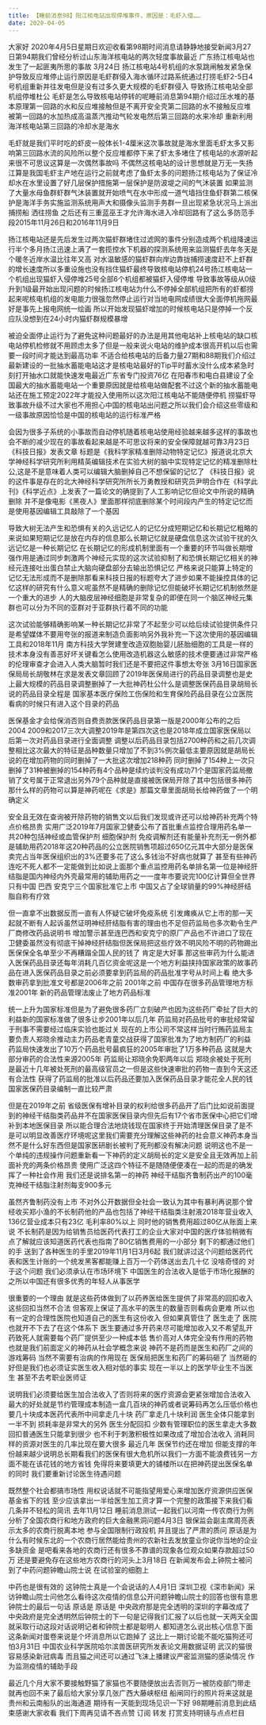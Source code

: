 ```yaml
---
title: 【睡前消息98】阳江核电站出现停堆事件，原因是：毛虾入侵……
date: 2020-04-05
---
```


大家好 2020年4月5日星期日欢迎收看第98期时间消息请静静地接受新闻3月27日第94期我们曾经分析过山东海洋核电站的两次轻度事故最近 广东扬江核电站也发生了一起匪夷所思的事故
3月24日 扬江核电站4号机组的水泵跳闸触发紧急保护导致反应堆停止运行原因是毛虾群侵入海水循环过路系统通过打捞毛虾2-5日4号机组重新并往发电但是没有过多久更大规模的毛虾群侵入
导致扬江核电站全部机组停堆杜公 毛虾是怎么导致核电站停转的呢睡前消息第94期介绍过压水堆的基本原理第一回路的水和反应堆接触但是不离开安全壳第二回路的水不接触反应堆
被第一回路的水加热成高温蒸汽推动气轮发电然后第三回路的水来冷却 重新利用海洋核电站第三回路的冷却水是海水

毛虾就是我们平时吃的虾皮一般体长1-4厘米这次事故就是海水里面毛虾太多又影响第三回路水流的风险所以整个反应堆都停下来了虾太多堵住了核电站的水源听起来很不可思议这算是一次偶然事故吗
不偶然这核电站的设计思想就是万无一失扬江算是我国毛虾主产地在运行之前就考虑了鱼虾太多的问题扬江核电站为了保证冷却水在水里设置了好几层保护措施第一层保护是防波堤之间的气沐装置
如果监测了大量水母鱼群虾群气沐装置就开始喷气在水中形成一道气墙挡住鱼虾群第二核保护是海洋手务实施监测系统用声大和摄像头监测手务群一旦出现紧急状况马上派出捕捞船 洒往捞鱼
之后还有三重蓝巫王才允许海水进入冷却回路有了这么多防范手段2015年11月26日和2016年11月9日

扬江核电站还是先后发生过两次猫虾群堵住过滤网的事件分别造成两个机组降速运行半个多月扬江迅速上满了一套揽控水下机器的探测系统用来监测猫虾去年冬天是个暖冬近岸水温比往年又高
对水温敏感的猫虾群向岸边靠拢捕捞速度赶不上虾群的增长速度所以多重设施也没有挡住猫虾最终导致核电站停机24号扬江核电站一个机组出现猫虾入侵停堆25号全部6个机组都被猫虾入侵停堆
导致事故等级从0级升到1级最开始出现问题的时候扬江核电站为什么不停掉全部机组把所有的虾都捞起来呢核电机组的发电能力很强忽然停止运行对当地电网成绩很大全面停机拖网最好是事先上报电网统一绘画
所以开始发现猫虾增加的时候核电站只是停掉一个反应队没想到在24小时内猫虾群规模暴增

被迫全面停止运行为了避免这种问题最好的办法是用其他电站补上核电站的缺口核电站停机检修就不用顾虑太多了但是一般来说火电站的维护成本很高开机以后也需要一段时间才能达到最高功率
不适合给核电站的后备力量27期和88期我们介绍过最新建设的一批抽水蓄能电站这才是核电站最好的Tip平时蓄水没什么成本紧急时刻打开抽水口就能快速发电最近广东省专门投资76亿
在阳春市和电白县建设了全国最大的抽水蓄能电站一个重要原因就是给核电站做配套不过这个新的抽水蓄能电站还在施工预定2022年才能投入使用所以这次阳江核电站不能随便停机
捞猫虾导致事故升级不过大家也不用担心中国的核电站出问题之所以我们会介绍这些零级和一级事故原因恰恰是中国的核电站的运行标准严格

会因为很多子系统的小事故而自动停机随着核电站使用经验越来越多这样的事故也会不断的减少现在的事故看起来越是不可思议将来的安全保障就越可靠3月23日《科技日报》发表文章
标题是《我科学家精准删除动物特定记忆》报道说北京大学神经科学研究所利用精英编辑技术在实验大树的脑中实现特定记忆的精准删除杜公,这是不是意味着人类可以编辑大脑删掉自己不想保留的记忆了
《科技日报》说的这件事是存在的北大神经科学研究所所长万勇教授和研究员尹明合作在《科学此刊》《科学近点》上发表了一篇论文的确提到了人工影响记忆但论文中所说的精确删除
并不是像电影《黑夜人》里面那样彻底删除某个时间段内产生的特定记忆而是使用基因编辑工具敲除了一个基因

导致大树无法产生和恐惧有关的久远记忆人的记忆分成短期记忆和长期记忆粗略的来说如果短期记忆是放在内存的信息那么长期记忆就是硬盘信息这次试验干扰的久远记忆是一种长期记忆
在长期记忆的形成机制里面有一个重要的环节叫做长期增强作用是通过同步刺激两个神经元实现的这次试验抑制了和恐惧长期记忆相关的神经元连接吐出蛋白禁止大脑向硬盘部分去输出恐惧记忆
严格来说只能算上特定的记忆无法形成而不是删除那看来科技日报的标题夸大了进步如果不能操控具体的记忆这样的研究有什么意义呢虽然不是精确的删除记忆但能破坏长期记忆机制依然是一个重大的进步
人的大脑皮层神经细胞是非常复杂的即便在同一个脑区神经元集群也可以分为不同的亚群对于亚群执行着不同的功能

这次试验能够精确影响某一种长期记忆非常了不起至少可以给后续试验提供条件只是希望媒体不要用夸张的报道来制造负面影响另外我补充一下这次使用的基因编辑工具和2018年11月
南方科技大学贺建奎改造双胞胎婴儿胚胎细胞的工具是一样的技术本身没有善恶好坏关键看怎么使用改造机器这么敏感的技术便要通过非常严格的伦理审查才会进入人类大脑暂时我们还是不要把这件事想太夸张
3月16日国家医保局局长胡敬林在求是发表文章回顾了2019年医保局进行的药品目录调整也是史上最大规模的药品目录调整删掉了一大批神药杜公什么是调整医保药品目录胡局长说的药品目录全程是
国家基本医疗保险工伤保险和生育保险药品目录在公立医院看病的时候只有进入这个目录的药品

医保基金才会给保消否则自费贡款医保药品目录第一版是2000年公布的之后2004 2009和2017三次大调整2019年是第四次这也是2018年成立国家医保局以后第一次对药品目录进行全面调整
调整以后药品目录包括2700种药和之前几次调整相比这次最大的特征是品种数量只增加了不到3%例次最低主要原因就是胡局长说的在增加药物的同时删掉了一大批这次增加218种药
同时删掉了154种上一次只删掉了31种被删掉的154种药有4个品种是续约谈判没有成功71个是国家药监局撤销了文号属于正常退出另外79个品种就是直接被医保局开除了其中包括很多神药
那什么样的药物可以算是神药呢在《求是》那篇文章里面胡局长给神药做了一个明确定义

安全且无效在查询被开除药物的销售文以后我们发现或许还可以给神药补充两个特点价格昂贵 实用广泛2019年7月国家卫健委公布了首批重点监控合理用药名单一共20种包括神经或血管保护剂
细胞保护剂 免疫调解剂还有能量补充剂无一例外都是辅助用药2018年这20种药品的公立医院销售项超过650亿元其中大部分是医保卖完占当年医保组织出的3%还要多花了这么多钱治不好病也就算了
甚至有些神药连吃不死人都不一定能做到比如说上面那个重点监控用药名单排名第一位是神经肝结脂是国内神经内外壳最常用的辅助用药之一一度年市要说完100亿计算但全世界只有中国 巴西 安克宁三个国家批准它上市
中国又占了全球销量的99%神经肝结脂自称有疗效

但一直拿不出数据反而一直有人怀疑它破坏免疫系统 引发瘫痪从它上市的那一天起就不断有人起诉虽然证明神经肝结脂有害的理由也不足但药监局也多次勒令生产厂商修改药品说明书
增加警示甚至连巴西和安克宁的原厂产品也不许进口了现在卫健委虽然没有彻底干掉神经肝结脂但医保局把这些疗效不明风险不明的药物踢出医保保全名单至少不再糟蹋全国人民的钱了 肯定是大好事
那这些审药为什么能进入医保药品目录还每年消耗几百亿资金呢这是一个地方利益挟持国家政策的故事药品在进入医保药品目录之前必须要拿到药监局的药品批准字号从时间上看 绝大多数审药拿到批准文号都是2006年之前
2001年之前 中国存在很多药品管理地方标准2001年 新的药品管理法废止了地方药品标准

统一上升为国家标准但是为了避免很多药厂立刻破产也因为这些药厂牵扯了巨大的利益新的国家标准做了很多让步2001年以后几年 药监局对药品批号的审批经常留于刑事不需要经过临床实验也能过关
现在的上市公司不常这样当时行贿药监局主要负责人郑晓余推动主力药品老青童交战获得了国家批准为了地方制药厂的利益 药监局快速发出了10万个药品批号最疯狂的2005年审批了1万多种药品
这就是大部分审药的合法性来源2005年 药监局让郑晓余免职两年以后 郑晓余被处于死刑是最近十几年被处死刑的最高级官员之一但是这些快速审批的药物一直到今天这还有合法性
获得了药监局的批准以后药品还要加入医保药品目录才能花全人民的钱国家医保药目录编制一直比较严肃

但是在2019年之前 省级医保有增补目录的权利给很多药品开了后门比如说前面提到的神经干结脂类药品并不在国家医保目录内但先后有17个省市医保中心把它们增补到本地医保目录
所以能合理合法地烧钱现在国家终于开始清理医保目录了是不是可以明显改善医疗环境呢这里我们需要充分理解这些神药的社会意义神药本身当然不是什么好东西但是国家医研剧长被判了死刑都没有解决问题
说明这也不是一个单纯的违规操作问题重新看一下神药的定义胡局长的定义是安全且无效再加上前面补充的两条价格昂贵 使用广泛这四个特征不是随随便便凑在一起的而是的确发挥了一种社会作用
我们还是说排名第一的神药 神经干结脂齐鲁制药出产的100毫克神经干结脂注射剂每支900多元

虽然齐鲁制药没有上市 不对外公开数据但全社会一致认为其中有暴利再说那个曾经收买郑小渔的不长制药他的产品也包括了神经干结脂类注射液2018年营业收入136亿营业成本只有23亿 毛利率80%以上
同时他的销售费用超过80亿从账面上来说 不长制药是因为给销售员给医药代表打工的企业大家对中国的医疗体验稍微有点了解就应该知道医药代表也指南了80亿销售费用的一小部分
剩下的都通过他们的手 送到了各种医生的手里2019年11月1日3月6起 我们就讲过这个问题给医药代表和医生计账的一个统发黑客都能赚上百万一个药体送出去几十亿 没啥奇怪的
对于这个问题 我们必须承认在市场环境下 中国医生的合法收入是低于市场化报酬的之所以中国还有很多优秀的年轻人从事医学

很重要的一个理由 就是这些药体做到了以药养医给医生提供了非常高的回扣收入这些回扣当然不合法 但客观上保证了高水平的医生的数量否则看病会更难 所以也有一定的合理性医院也知道自己的医生有这份收入
但如果真管住了 医生走了 医院也就开不下去了在这个体系下 医生要通过多开药来尽可能增加收入又不希望乱开药致死人就需要每个药厂提供至少一种成本低 售价高对人体完全没有作用的药物
也就是我们前面定义的神药从社会学概念来说 神药不是药而是医生和药厂之间的游戏筹码 当然不需要有治病的作用现在 医保局把医生和药厂的筹码砸了 当然砸的好但是我们也必须证实医生收入相对低的事实
现在一半以上的医学毕业生不当医生 甚至不去考职业医师证

说明我们必须要给医生加合法收入了否则将来的医疗资源会更紧张增加合法收入 最大的好处就是节约管理成本制造一盒几百块的神药或者说筹码再怎么压低价格也要几十块成本医药代表所中间拿走几十块 药厂拿走几十块利润
医生全体只能拿到一半不到 损耗率是非常大的另外 医生分配回扣 少数有管理职位的医生拿走大多数回扣普通医生只能拿到很少 也不利于刺激积极性如果改成了增加合法收入 消耗同样的资源对医生的几率比现在要大很多
最近几年 医保节约还在增加 但能支撑的年份越来越少说明总长期看我们的医保有很大危机所以我们一方面不能浪费钱另一方面不能在该花钱的地方省钱 免得将来要填更大的铺楼所以在把神药提出医保名单的同时
我们要重新讨论医生待遇问题

既然整个社会都搞市场性 用权说话就不可能指望用爱心来增加医疗资源供应医保基金省下的钱 至少应该拿出一半给医生加工资才算一个完整的政策接下来我们看几条并不轻松的简讯
去年11月12日 睡前消息测试一起我们以河南一传农商行为例分析了全国农商行和地方政府的巨大金融黑洞问题4月3日 银保监会副主席周亮表示太多的农商行脱离本地 参与全国限制行政投机
并且提出了严肃的质问 原话是为什么有时候东北的一个农商行居然能给贵州的农新社去发放童业你说你当地的企业多缺资金 是吧看来各地的农商行还有很多不靠谱的现象各位观众如果存款超过50万
还是要避免存在这些地方农商行的河头上3月18日 在新闻发布会上钟院士被问到了中药问题钟瞻山院士说 在试验室的细胞上

中药也是很有效的 这钟院士真是一个会说话的人4月1日 深圳卫视《深市新闻》采访钟瞻山院士问他怎么看待这次疫情的信息公开问题钟瞻山院士的回答也很有意思钟院士的最后一句话 原话是
原话是 中央政府那是完全透明的深圳的字幕改成了 中央政府是完全透明然后钟院士的下一句是记得我们汇报了以后也就一天两天全国就采取行动这段对话说明记者和钟院士都是聪明人
都知道怎么说出核心信息下面这条新闻对蛋卷来说是个坏消息所以它跑掉了 这比上一期讨论能不能吃猫狗还可怕3月31日 中国农业科学医院哈尔滨兽医研究所发表论文用数据证明 武汉的猫很容易感染新冠病毒
而且猫之间还可以通过飞沫上播建议严密监测猫的感染情况 作为监测疫情的辅助手段

最近几个月大家不要接触野猫了家猫也不要随便放出去否则万一被防疫部门带走 就再也回不来了最后给大家分享几张广西大藤峡枢纽 船闸同行的照片将来这就是贵州和云南船队的出海通道
期待有一天能到现场见识一下好 98期睡前消息到此结束感谢大家收看 我们下周再见请不吝点赞 订阅 转发 打赏支持明镜与点点栏目